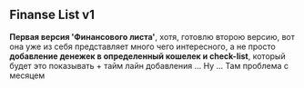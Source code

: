 ## Finanse List v1

__Первая версия 'Финансового листа'__, хотя, готовлю второю версию, вот она уже из себя представляет много чего интересного, а не просто **добавление денежек в определенный кошелек и check-list**, который будет это показывать + тайм лайн добавления ... Ну ... Там проблема с месяцем 